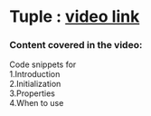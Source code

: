 # Tuple : [video link](https://drive.google.com/file/d/1ap4o_FUOM0S_NLi645T2N_Ywjy8u-_tM/view?usp=sharing) #

### Content covered in the video: ###
Code snippets for <br>
1.Introduction <br>
2.Initialization <br>
3.Properties <br>
4.When to use
